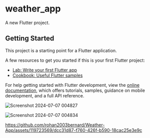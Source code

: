 # weather_app

A new Flutter project.

## Getting Started

This project is a starting point for a Flutter application.

A few resources to get you started if this is your first Flutter project:

- [Lab: Write your first Flutter app](https://docs.flutter.dev/get-started/codelab)
- [Cookbook: Useful Flutter samples](https://docs.flutter.dev/cookbook)

For help getting started with Flutter development, view the
[online documentation](https://docs.flutter.dev/), which offers tutorials,
samples, guidance on mobile development, and a full API reference.

![Screenshot 2024-07-07 004827](https://github.com/rohan2003bernard/Weather-App/assets/119723569/b14666ea-0e0c-42cb-8bbd-e78b91830b5b)

![Screenshot 2024-07-07 004834](https://github.com/rohan2003bernard/Weather-App/assets/119723569/cb415fbe-3629-4cf2-bbda-a1d1ef5fe173)



https://github.com/rohan2003bernard/Weather-App/assets/119723569/dcc31d87-f760-426f-b590-18cac25e3e9c

